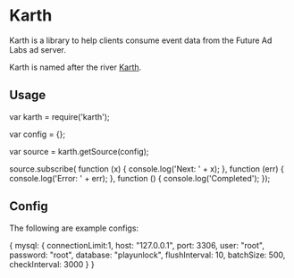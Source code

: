 Karth
=====

Karth is a library to help clients consume event data from the Future Ad Labs ad server.

Karth is named after the river [Karth](http://www.uesp.net/wiki/Skyrim:Karth_River).

Usage
-----

var karth = require('karth');

var config = {};

var source = karth.getSource(config);

source.subscribe(
  function (x) {
      console.log('Next: ' + x);
  },
  function (err) {
      console.log('Error: ' + err);
  },
  function () {
      console.log('Completed');
  });


Config
------

The following are example configs:

{
  mysql: {
    connectionLimit:1,
    host: "127.0.0.1",
    port: 3306,
    user: "root",
    password: "root",
    database: "playunlock",
    flushInterval: 10,
    batchSize: 500,
    checkInterval: 3000
  }
}